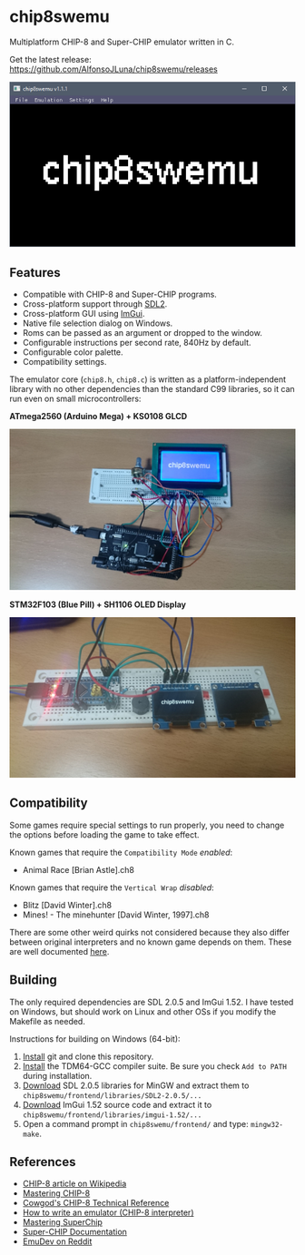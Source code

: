 # chip8swemu

Multiplatform CHIP-8 and Super-CHIP emulator written in C.

Get the latest release: https://github.com/AlfonsoJLuna/chip8swemu/releases

![frontend-logo](/images/frontend-logo.png)

## Features

* Compatible with CHIP-8 and Super-CHIP programs.
* Cross-platform support through [SDL2](http://libsdl.org).
* Cross-platform GUI using [ImGui](https://github.com/ocornut/imgui).
* Native file selection dialog on Windows.
* Roms can be passed as an argument or dropped to the window.
* Configurable instructions per second rate, 840Hz by default.
* Configurable color palette.
* Compatibility settings.

The emulator core (`chip8.h`, `chip8.c`) is written as a platform-independent library with no other dependencies than the standard C99 libraries, so it can run even on small microcontrollers:

**ATmega2560 (Arduino Mega) + KS0108 GLCD**

![core-arduino](/images/core-arduino.jpg)

**STM32F103 (Blue Pill) + SH1106 OLED Display**

![core-stm32](/images/core-stm32.jpg)

## Compatibility

Some games require special settings to run properly, you need to change the options before loading the game to take effect.

Known games that require the `Compatibility Mode` *enabled*:
* Animal Race [Brian Astle].ch8

Known games that require the `Vertical Wrap` *disabled*:
* Blitz [David Winter].ch8
* Mines! - The minehunter [David Winter, 1997].ch8

There are some other weird quirks not considered because they also differ between original interpreters and no known game depends on them. These are well documented [here](https://github.com/Chromatophore/HP48-Superchip).

## Building

The only required dependencies are SDL 2.0.5 and ImGui 1.52. I have tested on Windows, but should work on Linux and other OSs if you modify the Makefile as needed.

Instructions for building on Windows (64-bit):

1. [Install](https://git-scm.com/downloads) git and clone this repository.
2. [Install](http://tdm-gcc.tdragon.net/download) the TDM64-GCC compiler suite. Be sure you check `Add to PATH` during installation.
3. [Download](https://www.libsdl.org/download-2.0.php) SDL 2.0.5 libraries for MinGW and extract them to `chip8swemu/frontend/libraries/SDL2-2.0.5/...`
4. [Download](https://github.com/ocornut/imgui/releases) ImGui 1.52 source code and extract it to `chip8swemu/frontend/libraries/imgui-1.52/...`
6. Open a command prompt in `chip8swemu/frontend/` and type: `mingw32-make`.

## References

- [CHIP-8 article on Wikipedia](https://en.wikipedia.org/wiki/CHIP-8)
- [Mastering CHIP-8](http://mattmik.com/files/chip8/mastering/chip8.html)
- [Cowgod's CHIP-8 Technical Reference](http://devernay.free.fr/hacks/chip8/C8TECH10.HTM)
- [How to write an emulator (CHIP-8 interpreter)](http://www.multigesture.net/articles/how-to-write-an-emulator-chip-8-interpreter/)
- [Mastering SuperChip](https://github.com/JohnEarnest/Octo/blob/gh-pages/docs/SuperChip.md)
- [Super-CHIP Documentation](https://github.com/Chromatophore/HP48-Superchip)
- [EmuDev on Reddit](https://www.reddit.com/r/EmuDev/)
